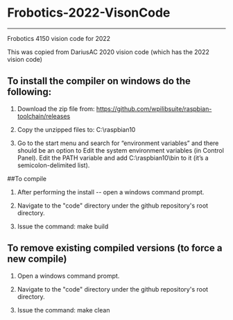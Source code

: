 # Frobotics-2022-VisonCode
---------------------------

Frobotics 4150 vision code for 2022

This was copied from DariusAC 2020 vision code (which has the 2022 vision code)

## To install the compiler on windows do the following:

1) Download the zip file from:
	https://github.com/wpilibsuite/raspbian-toolchain/releases

2) Copy the unzipped files to:
	 C:\raspbian10

3)  Go to the start menu and search for “environment variables” and there should be 
an option to Edit the system environment variables (in Control Panel). Edit 
the PATH variable and add C:\raspbian10\bin to it (it’s a semicolon-delimited list).

##To compile

1) After performing the install -- open a windows command prompt.

2) Navigate to the "code" directory under the github repository's root directory.

3) Issue the command:
	make build

## To remove existing compiled versions (to force a new compile)

1) Open a windows command prompt.

2) Navigate to the "code" directory under the github repository's root directory.

3) Issue the command:
	make clean

